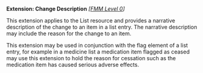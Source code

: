**Extension: Change Description**  *[[FMM Level 0](guidance.html)]*

This extension applies to the List resource and provides a narrative description of the change to an item in a list entry. The narrative description may include the reason for the change to an item. 

This extension may be used in conjunction with the flag element of a list entry, for example in a medicine list a medication item flagged as ceased may use this extension to hold the reason for cessation such as the medication item has caused serious adverse effects.




